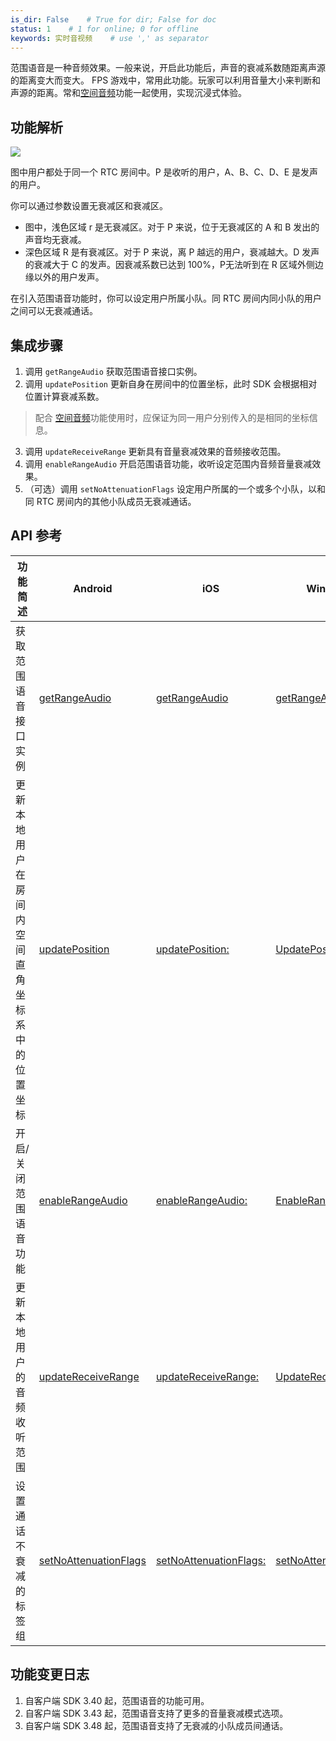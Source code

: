 ```yaml
---
is_dir: False    # True for dir; False for doc
status: 1    # 1 for online; 0 for offline
keywords: 实时音视频    # use ',' as separator
---
```


范围语音是一种音频效果。一般来说，开启此功能后，声音的衰减系数随距离声源的距离变大而变大。
FPS 游戏中，常用此功能。玩家可以利用音量大小来判断和声源的距离。常和[空间音频](93903)功能一起使用，实现沉浸式体验。

## 功能解析

![](https://lf6-volc-editor.volccdn.com/obj/volcfe/sop-public/upload_e607e32c9f70da1ee2e3165b11f216d3)

图中用户都处于同一个 RTC 房间中。P 是收听的用户，A、B、C、D、E 是发声的用户。

你可以通过参数设置无衰减区和衰减区。
- 图中，浅色区域 r 是无衰减区。对于 P 来说，位于无衰减区的 A 和 B 发出的声音均无衰减。
- 深色区域 R 是有衰减区。对于 P 来说，离 P 越远的用户，衰减越大。D 发声的衰减大于 C 的发声。因衰减系数已达到 100%，P无法听到在 R 区域外侧边缘以外的用户发声。

在引入范围语音功能时，你可以设定用户所属小队。同 RTC 房间内同小队的用户之间可以无衰减通话。

## 集成步骤

1. 调用 `getRangeAudio` 获取范围语音接口实例。
2. 调用 `updatePosition` 更新自身在房间中的位置坐标，此时 SDK 会根据相对位置计算衰减系数。
> 配合 [空间音频](93903)功能使用时，应保证为同一用户分别传入的是相同的坐标信息。
3. 调用 `updateReceiveRange` 更新具有音量衰减效果的音频接收范围。
4. 调用 `enableRangeAudio` 开启范围语音功能，收听设定范围内音频音量衰减效果。
5. （可选）调用 `setNoAttenuationFlags` 设定用户所属的一个或多个小队，以和同 RTC 房间内的其他小队成员无衰减通话。

## API 参考

|功能简述 | Android | iOS | Windows |
|---|---|---|---|
|获取范围语音接口实例 | [getRangeAudio](70080#RTCRoom-getrangeaudio) | [getRangeAudio](70086#ByteRTCRoom-getrangeaudio) | [getRangeAudio](70095#IRTCRoom-getrangeaudio) |
|更新本地用户在房间内空间直角坐标系中的位置坐标 | [updatePosition](70080#IRangeAudio-updateposition) | [updatePosition:](70086#ByteRTCRangeAudio-updateposition) | [UpdatePosition](70095#IRangeAudio-updateposition) |
|开启/关闭范围语音功能 | [enableRangeAudio](70080#IRangeAudio-enablerangeaudio) | [enableRangeAudio:](70086#ByteRTCRangeAudio-enablerangeaudio) | [EnableRangeAudio](70095#IRangeAudio-enablerangeaudio) |
|更新本地用户的音频收听范围 | [updateReceiveRange](70080#IRangeAudio-updatereceiverange) | [updateReceiveRange:](70086#ByteRTCRangeAudio-updatereceiverange) | [UpdateReceiveRange](70095#IRangeAudio-updatereceiverange) |
|设置通话不衰减的标签组 | [setNoAttenuationFlags](70080#IRangeAudio-setnoattenuationflags) | [setNoAttenuationFlags:](70086#ByteRTCRangeAudio-setnoattenuationflags) | [setNoAttenuationFlags](70095#IRangeAudio-setnoattenuationflags) |

## 功能变更日志

1. 自客户端 SDK 3.40 起，范围语音的功能可用。
2. 自客户端 SDK 3.43 起，范围语音支持了更多的音量衰减模式选项。
3. 自客户端 SDK 3.48 起，范围语音支持了无衰减的小队成员间通话。
